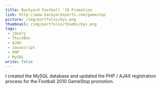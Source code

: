 ```yaml
---
title: Backyard Football '10 Promotion
link: http://www.backyardsports.com/gamestop
picture: /img/portfolio/bys.png
thumbnail: /img/portfolio/thumbs/bys.png
tags:
 - jQuery
 - ThickBox
 - AJAX
 - Javascript
 - PHP
 - MySQL
write: false
---
```


I created the MySQL database and updated the PHP / AJAX registration process for the Football 2010 GameStop promotion.
